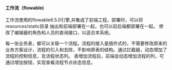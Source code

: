 #### 工作流（flowable)
工作流使用的flowable6.5.0引擎,并集成了前端工程，部署时，可以将resources/static目录 抽出和前端部署在一起，也可以前后端都部署在一起。
修改了编辑器的角色和人员的查询接口，以适合本系统。

每一张业务表，都可以关联一个流程。流程的接入是插件式的，不需要修改原来的业务方案设计，流程的引入和去除，不影响原表的结构。通过拦截器，动态增加了流程的控制信息，及流程状态列。
表增加流程后，前端会动态增加流程的列，可通过增加按钮，实现查看流程节点状态信息。

